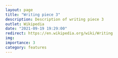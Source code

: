 ```yaml
---
layout: page
title: "Writing piece 3"
description: Description of writing piece 3
outlet: Wikipedia
date: "2021-09-19 19:29:00"
redirect: https://en.wikipedia.org/wiki/Writing
img:
importance: 3
category: features
---
```

